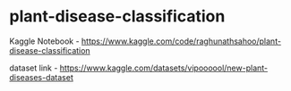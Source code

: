 # plant-disease-classification

Kaggle Notebook - https://www.kaggle.com/code/raghunathsahoo/plant-disease-classification


dataset link -  https://www.kaggle.com/datasets/vipoooool/new-plant-diseases-dataset
